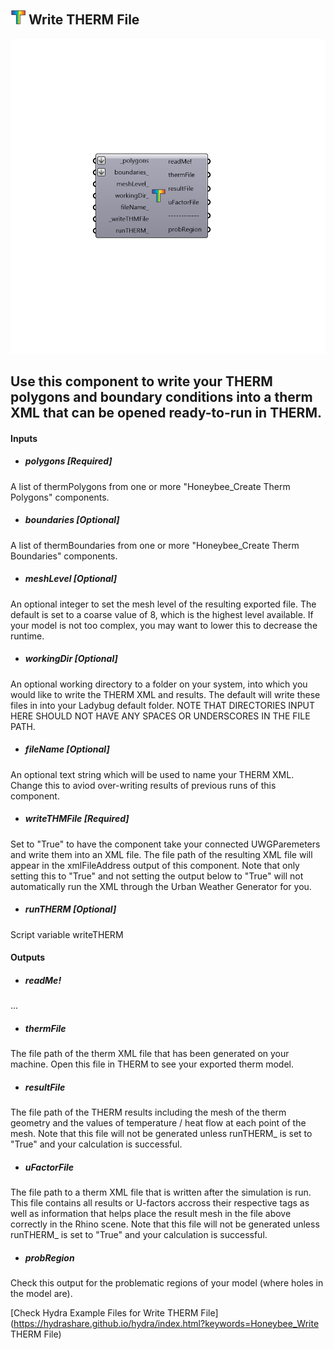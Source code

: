 ## ![](../../images/icons/Write_THERM_File.png) Write THERM File

![](../../images/components/Write_THERM_File.png)

Use this component to write your THERM polygons and boundary conditions into a therm XML that can be opened ready-to-run in THERM.
 -
 

#### Inputs
* ##### polygons [Required]
A list of thermPolygons from one or more "Honeybee_Create Therm Polygons" components.
* ##### boundaries [Optional]
A list of thermBoundaries from one or more "Honeybee_Create Therm Boundaries" components.
* ##### meshLevel [Optional]
An optional integer to set the mesh level of the resulting exported file.  The default is set to a coarse value of 8, which is the highest level available. If your model is not too complex, you may want to lower this to decrease the runtime.
* ##### workingDir [Optional]
An optional working directory to a folder on your system, into which you would like to write the THERM XML and results.  The default will write these files in into your Ladybug default folder.  NOTE THAT DIRECTORIES INPUT HERE SHOULD NOT HAVE ANY SPACES OR UNDERSCORES IN THE FILE PATH.
* ##### fileName [Optional]
An optional text string which will be used to name your THERM XML.  Change this to aviod over-writing results of previous runs of this component.
* ##### writeTHMFile [Required]
Set to "True" to have the component take your connected UWGParemeters and write them into an XML file.  The file path of the resulting XML file will appear in the xmlFileAddress output of this component.  Note that only setting this to "True" and not setting the output below to "True" will not automatically run the XML through the Urban Weather Generator for you.
* ##### runTHERM [Optional]
Script variable writeTHERM

#### Outputs
* ##### readMe!
...
* ##### thermFile
The file path of the therm XML file that has been generated on your machine.  Open this file in THERM to see your exported therm model.
* ##### resultFile
The file path of the THERM results including the mesh of the therm geometry and the values of temperature / heat flow at each point of the mesh.  Note that this file will not be generated unless runTHERM_ is set to "True" and your calculation is successful.
* ##### uFactorFile
The file path to a therm XML file that is written after the simulation is run.  This file contains all results or U-factors accross their respective tags as well as information that helps place the result mesh in the file above correctly in the Rhino scene. Note that this file will not be generated unless runTHERM_ is set to "True" and your calculation is successful.
* ##### probRegion
Check this output for the problematic regions of your model (where holes in the model are).


[Check Hydra Example Files for Write THERM File](https://hydrashare.github.io/hydra/index.html?keywords=Honeybee_Write THERM File)